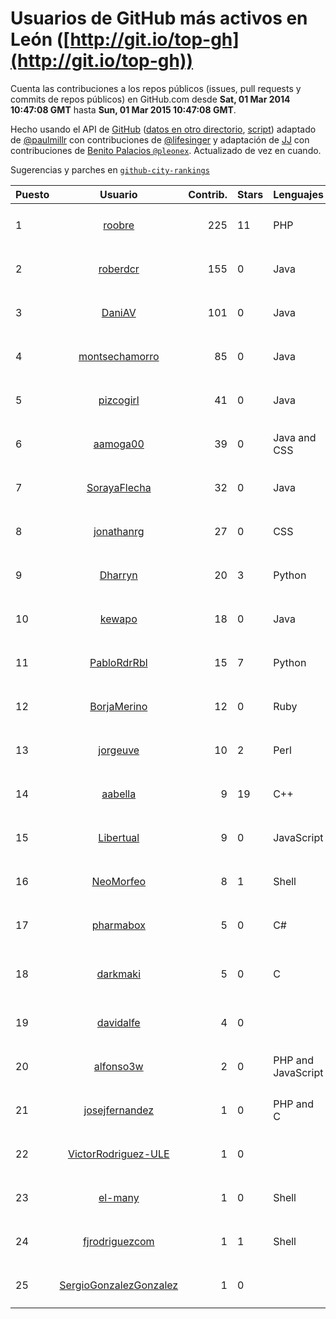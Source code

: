 # Usuarios de GitHub más activos en León ([http://git.io/top-gh](http://git.io/top-gh))



  Cuenta las contribuciones a los repos públicos (issues, pull requests y commits de repos públicos) en GitHub.com desde  **Sat, 01 Mar 2014 10:47:08 GMT** hasta **Sun, 01 Mar 2015 10:47:08 GMT**.

  Hecho usando el API de [GitHub](http://github.com) ([datos en otro directorio](https://github.com/JJ/top-github-users-data/tree/master/data), [script](https://github.com/JJ/top-github-users)) adaptado de [@paulmillr](https://github.com/paulmillr) con contribuciones de [@lifesinger](https://github.com/lifesinger) y adaptación de [JJ](http://jj.github.io) con contribuciones de [Benito Palacios `@pleonex`](http://github.com/pleonex). Actualizado de vez en cuando. 

  Sugerencias y parches en [`github-city-rankings`](http://github.com/JJ/github-city-rankings)


| Puesto   |  Usuario  |Contrib.| Stars | Lenguajes   |      Lugar      |  Avatar  |
|----------|:---------:|-------:|-------|-------------|:---------------:|----------|
| 1 | [roobre](https://github.com/roobre) | 225 | 11 | PHP | León, Spain | <img src='https://avatars1.githubusercontent.com/u/969721?v=3&s=64' width='64' height='64' title='Roberto Santalla'> |
| 2 | [roberdcr](https://github.com/roberdcr) | 155 | 0 | Java | León | <img src='https://avatars1.githubusercontent.com/u/6849195?v=3&s=64' width='64' height='64' title='Rober de Castro'> |
| 3 | [DaniAV](https://github.com/DaniAV) | 101 | 0 | Java | León | <img src='https://avatars0.githubusercontent.com/u/8928270?v=3&s=64' width='64' height='64' title='Daniel'> |
| 4 | [montsechamorro](https://github.com/montsechamorro) | 85 | 0 | Java | León | <img src='https://avatars3.githubusercontent.com/u/8928284?v=3&s=64' width='64' height='64' title='Montse Chamorro'> |
| 5 | [pizcogirl](https://github.com/pizcogirl) | 41 | 0 | Java | León | <img src='https://avatars1.githubusercontent.com/u/8928281?v=3&s=64' width='64' height='64' title='Julia Zuara Jimenez'> |
| 6 | [aamoga00](https://github.com/aamoga00) | 39 | 0 | Java and CSS | León | <img src='https://avatars1.githubusercontent.com/u/8928265?v=3&s=64' width='64' height='64' title='Alba Del Amo'> |
| 7 | [SorayaFlecha](https://github.com/SorayaFlecha) | 32 | 0 | Java | León | <img src='https://avatars3.githubusercontent.com/u/8928260?v=3&s=64' width='64' height='64' title='Soraya Flecha de la Puente'> |
| 8 | [jonathanrg](https://github.com/jonathanrg) | 27 | 0 | CSS | León | <img src='https://avatars1.githubusercontent.com/u/6638160?v=3&s=64' width='64' height='64' title='Jonathan'> |
| 9 | [Dharryn](https://github.com/Dharryn) | 20 | 3 | Python | León, Spain | <img src='https://avatars0.githubusercontent.com/u/9396382?v=3&s=64' width='64' height='64' title='Alejandro Rodríguez Monge'> |
| 10 | [kewapo](https://github.com/kewapo) | 18 | 0 | Java | León - SPAIN | <img src='https://avatars2.githubusercontent.com/u/6522736?v=3&s=64' width='64' height='64' title='Luis Javier González Caballero'> |
| 11 | [PabloRdrRbl](https://github.com/PabloRdrRbl) | 15 | 7 | Python | León (Spain) | <img src='https://avatars2.githubusercontent.com/u/7204331?v=3&s=64' width='64' height='64' title='Pablo Rodríguez Robles'> |
| 12 | [BorjaMerino](https://github.com/BorjaMerino) | 12 | 0 | Ruby | Spain (León) | <img src='https://avatars2.githubusercontent.com/u/1701534?v=3&s=64' width='64' height='64' title='Borja Merino'> |
| 13 | [jorgeuve](https://github.com/jorgeuve) | 10 | 2 | Perl | León, Spain | <img src='https://avatars1.githubusercontent.com/u/726703?v=3&s=64' width='64' height='64' title='Jorge Valencia'> |
| 14 | [aabella](https://github.com/aabella) | 9 | 19 | C++ | León, Spain | <img src='https://avatars0.githubusercontent.com/u/1281929?v=3&s=64' width='64' height='64' title='Alfonso Abella'> |
| 15 | [Libertual](https://github.com/Libertual) | 9 | 0 | JavaScript | León, Spain | <img src='https://avatars2.githubusercontent.com/u/9809302?v=3&s=64' width='64' height='64' title='Pedro Macías'> |
| 16 | [NeoMorfeo](https://github.com/NeoMorfeo) | 8 | 1 | Shell | León, Spain | <img src='https://avatars1.githubusercontent.com/u/3766333?v=3&s=64' width='64' height='64' title='Guillermo Santos Melgar'> |
| 17 | [pharmabox](https://github.com/pharmabox) | 5 | 0 | C# | León, Spain. | <img src='https://avatars0.githubusercontent.com/u/8374048?v=3&s=64' width='64' height='64' title='Pharmabox'> |
| 18 | [darkmaki](https://github.com/darkmaki) | 5 | 0 | C | Valladolid, Castilla y León, España | <img src='https://avatars3.githubusercontent.com/u/10024998?v=3&s=64' width='64' height='64' title='Roberto Ortega'> |
| 19 | [davidalfe](https://github.com/davidalfe) | 4 | 0 |  | León, Spain | <img src='https://avatars0.githubusercontent.com/u/3811072?v=3&s=64' width='64' height='64' title='David Alvarez'> |
| 20 | [alfonso3w](https://github.com/alfonso3w) | 2 | 0 | PHP and JavaScript | León | <img src='https://avatars1.githubusercontent.com/u/1320670?v=3&s=64' width='64' height='64' title='Alfonso Sánchez González'> |
| 21 | [josejfernandez](https://github.com/josejfernandez) | 1 | 0 | PHP and C | León, Spain | <img src='https://avatars1.githubusercontent.com/u/1663138?v=3&s=64' width='64' height='64' title='Jose J. Fernández'> |
| 22 | [VictorRodriguez-ULE](https://github.com/VictorRodriguez-ULE) | 1 | 0 |  | León, Spain | <img src='https://avatars1.githubusercontent.com/u/7995366?v=3&s=64' width='64' height='64' title='Víctor Rodríguez'> |
| 23 | [el-many](https://github.com/el-many) | 1 | 0 | Shell | León | <img src='https://avatars1.githubusercontent.com/u/4622091?v=3&s=64' width='64' height='64' title='Juan Manuel'> |
| 24 | [fjrodriguezcom](https://github.com/fjrodriguezcom) | 1 | 1 | Shell | León, Spain | <img src='https://avatars2.githubusercontent.com/u/1823531?v=3&s=64' width='64' height='64' title=''> |
| 25 | [SergioGonzalezGonzalez](https://github.com/SergioGonzalezGonzalez) | 1 | 0 |  | León, Spain | <img src='https://avatars2.githubusercontent.com/u/7228867?v=3&s=64' width='64' height='64' title='Sergio González González'> |
